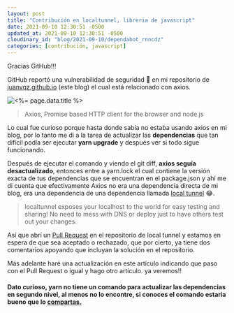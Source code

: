 ```yaml
---
layout: post
title: "Contribución en localtunnel, libreria de javascript"
date: 2021-09-10 12:30:51 -0500
updated_at: 2021-09-10 12:30:51 -0500
cloudinary_id: "blog/2021-09-10/dependabot_rnncdz"
categories: [contribución, javascript]
---
```


Gracias GitHub!!!

GitHub reportó una vulnerabilidad de seguridad 🙈 en mi repositorio de [juanvqz.github.io](https:/www.juanvasquez.dev) (este blog) el cual está relacionado con axios.

![<%= page.data.title %>](<%= cloudinary_url page.data.cloudinary_id, :medium %>)

> Axios, Promise based HTTP client for the browser and node.js

Lo cual fue curioso porque hasta donde sabía no estaba usando axios en mi blog, por lo tanto me di a la tarea de actualizar las **dependencias** que tan difícil podía ser ejecutar **yarn upgrade** y después ver si todo sigue funcionando.

Después de ejecutar el comando y viendo el git diff, **axios seguía desactualizado**, entonces entre a yarn.lock el cual contiene la versión exacta de tus dependencias que se encuentran en el package.json y ahí me di cuenta que efectivamente Axios no era una dependencia directa de mi blog, era una dependencia de una dependencia llamada [local tunnel](https://github.com/localtunnel/localtunnel) 😂.

> localtunnel exposes your localhost to the world for easy testing and sharing! No need to mess with DNS or deploy just to have others test out your changes.

Así que abrí un [Pull Request](https://github.com/localtunnel/localtunnel/pull/432) en el repositorio de local tunnel y estamos en espera de que sea aceptado o rechazado, que por cierto, ya tiene dos comentarios apoyando que incluyan la solución en el repositorio.

Más adelante haré una actualización en este artículo indicando que paso con el Pull Request o igual y hago otro artículo. ya veremos!!

#### Dato curioso, yarn no tiene un comando para actualizar las dependencias en segundo nivel, al menos no lo encontre, si conoces el comando estaria bueno que lo [compartas.](https://github.com/JuanVqz/juanvqz.github.io/discussions)
